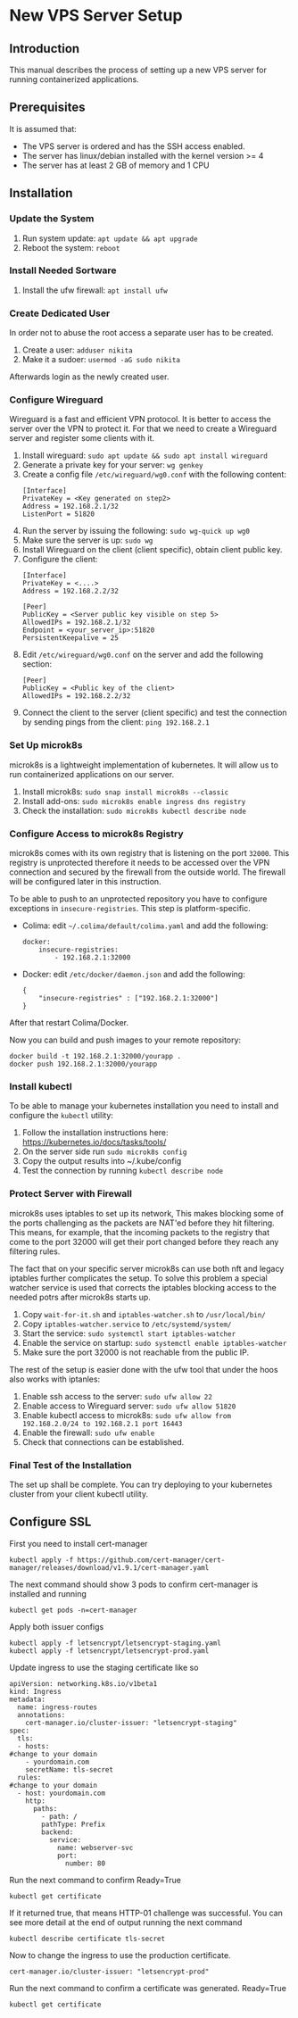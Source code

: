 # New VPS Server Setup

## Introduction
This manual describes the process of setting up a new VPS server for running containerized applications.

## Prerequisites
It is assumed that:
- The VPS server is ordered and has the SSH access enabled. 
- The server has linux/debian installed with the kernel version >= 4
- The server has at least 2 GB of memory and 1 CPU

## Installation

### Update the System
1. Run system update: `apt update && apt upgrade`
2. Reboot the system: `reboot`

### Install Needed Sortware
1. Install the ufw firewall: `apt install ufw`

### Create Dedicated User
In order not to abuse the root access a separate user has to be created. 

1. Create a user: `adduser nikita`
2. Make it a sudoer: `usermod -aG sudo nikita`

Afterwards login as the newly created user.

### Configure Wireguard
Wireguard is a fast and efficient VPN protocol. It is better to access the server over the VPN to protect it. For that we need to create a Wireguard server and register some clients with it.

1. Install wireguard:
`sudo apt update && sudo apt install wireguard`
2. Generate a private key for your server: `wg genkey`
3. Create a config file `/etc/wireguard/wg0.conf` with the following content:
    ```
    [Interface]
    PrivateKey = <Key generated on step2>
    Address = 192.168.2.1/32
    ListenPort = 51820
    ```
4. Run the server by issuing the following: `sudo wg-quick up wg0`
5. Make sure the server is up: `sudo wg`
6. Install Wireguard on the client (client specific), obtain client public key.
7. Configure the client:
    ```
    [Interface]
    PrivateKey = <....>
    Address = 192.168.2.2/32

    [Peer]
    PublicKey = <Server public key visible on step 5> 
    AllowedIPs = 192.168.2.1/32
    Endpoint = <your_server_ip>:51820
    PersistentKeepalive = 25
    ```
8. Edit `/etc/wireguard/wg0.conf` on the server and add the following section:
    ```
    [Peer]
    PublicKey = <Public key of the client>
    AllowedIPs = 192.168.2.2/32
    ```
9. Connect the client to the server (client specific) and test the connection by sending pings from the client: `ping 192.168.2.1`

### Set Up microk8s
microk8s is a lightweight implementation of kubernetes. It will allow us to run containerized applications on our server.

1. Install microk8s: `sudo snap install microk8s --classic`
2. Install add-ons: `sudo microk8s enable ingress dns registry`
3. Check the installation: `sudo microk8s kubectl describe node`

### Configure Access to microk8s Registry

microk8s comes with its own registry that is listening on the port `32000`. This registry is unprotected therefore it needs to be accessed over the VPN connection and secured by the firewall from the outside world. The firewall will be configured later in this instruction.

To be able to push to an unprotected repository you have to configure exceptions in `insecure-registries`. This step is platform-specific. 
- Colima: edit `~/.colima/default/colima.yaml` and add the following:
    ```
    docker:
        insecure-registries:
            - 192.168.2.1:32000
    ```
- Docker: edit `/etc/docker/daemon.json` and add the following:
    ```
    {
        "insecure-registries" : ["192.168.2.1:32000"]
    }
    ```
After that restart Colima/Docker.

Now you can build and push images to your remote repository:
```
docker build -t 192.168.2.1:32000/yourapp .
docker push 192.168.2.1:32000/yourapp
```

### Install kubectl
To be able to manage your kubernetes installation you need to install and configure the `kubectl` utility:

1. Follow the installation instructions here: https://kubernetes.io/docs/tasks/tools/
2. On the server side run `sudo microk8s config`
3. Copy the output results into ~/.kube/config
4. Test the connection by running `kubectl describe node`

### Protect Server with Firewall
microk8s uses iptables to set up its network, This makes blocking some of the ports challenging as the packets are NAT'ed before they hit filtering. This means, for example, that the incoming packets to the registry that come to the port 32000 will get their port changed before they reach any filtering rules.

The fact that on your specific server microk8s can use both nft and legacy iptables further complicates the setup. 
To solve this problem a special watcher service is used that corrects the iptables blocking access to the needed potrs after microk8s starts up.

1. Copy `wait-for-it.sh` and `iptables-watcher.sh` to `/usr/local/bin/`
2. Copy `iptables-watcher.service` to `/etc/systemd/system/`
3. Start the service: `sudo systemctl start iptables-watcher`
4. Enable the service on startup: `sudo systemctl enable iptables-watcher`
5. Make sure the port 32000 is not reachable from the public IP.

The rest of the setup is easier done with the ufw tool that under the hoos also works with iptanles:
1. Enable ssh access to the server: `sudo ufw allow 22`
2. Enable access to Wireguard server: `sudo ufw allow 51820`
3. Enable kubectl access to microk8s: `sudo ufw allow from 192.168.2.0/24 to 192.168.2.1 port 16443`
4. Enable the firewall: `sudo ufw enable`
5. Check that connections can be established.

### Final Test of the Installation

The set up shall be complete. You can try deploying to your kubernetes cluster from your client kubectl utility.

## Configure SSL
First you need to install cert-manager
```
kubectl apply -f https://github.com/cert-manager/cert-manager/releases/download/v1.9.1/cert-manager.yaml
```

The next command should show 3 pods to confirm cert-manager is installed and running
```
kubectl get pods -n=cert-manager
```

Apply both issuer configs
```
kubectl apply -f letsencrypt/letsencrypt-staging.yaml
kubectl apply -f letsencrypt/letsencrypt-prod.yaml
```

Update ingress to use the staging certificate like so
```
apiVersion: networking.k8s.io/v1beta1
kind: Ingress
metadata:
  name: ingress-routes
  annotations:
    cert-manager.io/cluster-issuer: "letsencrypt-staging"
spec:
  tls:
  - hosts:
#change to your domain
    - yourdomain.com
    secretName: tls-secret
  rules:
#change to your domain
  - host: yourdomain.com
    http:
      paths:
        - path: /
        pathType: Prefix
        backend:
          service:
            name: webserver-svc
            port:
              number: 80
```

Run the next command to confirm Ready=True
```
kubectl get certificate
```

If it returned true, that means HTTP-01 challenge was successful. You can see more detail at the end of output running the next command
```
kubectl describe certificate tls-secret
```

Now to change the ingress to use the production certificate.
```
cert-manager.io/cluster-issuer: "letsencrypt-prod"
```

Run the next command to confirm a certificate was generated. Ready=True
```
kubectl get certificate
```
